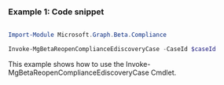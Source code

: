### Example 1: Code snippet

```powershell

Import-Module Microsoft.Graph.Beta.Compliance

Invoke-MgBetaReopenComplianceEdiscoveryCase -CaseId $caseId

```
This example shows how to use the Invoke-MgBetaReopenComplianceEdiscoveryCase Cmdlet.

